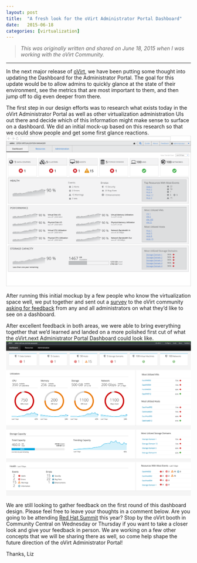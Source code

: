 ```yaml
---
layout: post
title:  "A fresh look for the oVirt Administrator Portal Dashboard"
date:   2015-06-18
categories: [virtualization]
---
```


> <em>This was originally written and shared on June 18, 2015 when I was working with the oVirt Community.</em>

---

In the next major release of [oVirt](http://www.ovirt.org/Home), we have been putting some thought into updating the Dashboard for the Administrator Portal. The goal for this update would be to allow admins to quickly glance at the state of their environment, see the metrics that are most important to them, and then jump off to dig even deeper from there.

The first step in our design efforts was to research what exists today in the oVirt Administrator Portal as well as other virtualization administration UIs out there and decide which of this information might make sense to surface on a dashboard. We did an initial mock-up based on this research so that we could show people and get some first glance reactions.
![oVirt Dashboard 1](/static/img/_posts/ovirt-dashboard-1.png)

After running this initial mockup by a few people who know the virtualization space well, we put together and sent out a [survey](https://docs.google.com/forms/d/1nGMgjHeWszisxWAuiV5eCahW_-OK_ytIiCpwEx_gFQE/viewform) to the oVirt community [asking for feedback](https://twitter.com/ovirt/status/601452731493011456) from any and all administrators on what they’d like to see on a dashboard.

After excellent feedback in both areas, we were able to bring everything together that we’d learned and landed on a more polished first cut of what the oVirt.next Administrator Portal Dashboard could look like.
![oVirt Dashboard 2](/static/img/_posts/ovirt-dashboard-2.png)

We are still looking to gather feedback on the first round of this dashboard design. Please feel free to leave your thoughts in a comment below. Are you going to be attending [Red Hat Summit](http://www.redhat.com/summit/) this year? Stop by the oVirt booth in Community Central on Wednesday or Thursday if you want to take a closer look and give your feedback in person. We are working on a few other concepts that we will be sharing there as well, so come help shape the future direction of the oVirt Administrator Portal!

Thanks,
Liz
